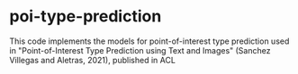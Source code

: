 # poi-type-prediction
This code implements the models for point-of-interest type prediction used in 
"Point-of-Interest Type Prediction using Text and Images" (Sanchez Villegas and Aletras, 2021), published in ACL
